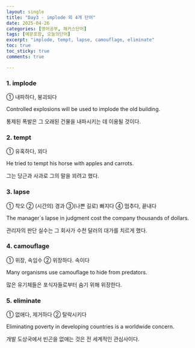 ```yaml
---
layout: single
title: "Day3 - implode 외 4개 단어"
date: 2025-04-26
categories: [영어공부, 해커스단어]
tags: [예문포함, 오늘의단어]
excerpt: "implode, tempt, lapse, camouflage, eliminate"
toc: true
toc_sticky: true
comments: true

---
```


### 1. implode
① 내파하다, 붕괴되다

Controlled explosions will be used to implode the old building.

통제된 폭발은 그 오래된 건물을 내파시키는 데 이용될 것이다.

### 2. tempt
① 유혹하다, 꾀다

He tried to tempt his horse with apples and carrots.

그는 당근과 사과로 그의 말을 꾀려고 했다.

### 3. lapse
① 착오 ② (시간의) 경과 ③(나쁜 길로) 빠지다 ④ 멈추다, 끝내다

The manager`s lapse in judgment cost the company thousands of dollars.

관리자의 판단 실수는 그 회사가 수천 달러의 대가를 치르게 했다.

### 4. camouflage
① 위장, 속임수 ② 위장하다. 속이다

Many organisms use camouflage to hide from predators.

많은 유기체들은 포식자들로부터 숨기 위해 위장한다.

### 5. eliminate
① 없애다, 제거하다 ② 탈락시키다

Eliminating poverty in developing countries is a worldwide concern.

개발 도상국에서 빈곤을 없애는 것은 전 세계적인 관심사이다.